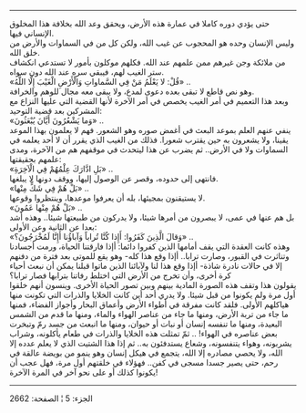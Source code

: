 ------------------------------------------------------------------------

حتى يؤدي دوره كاملا في عمارة هذه الأرض، ويحقق وعد الله بخلافة هذا
المخلوق الإنساني فيها.  
وليس الإنسان وحده هو المحجوب عن غيب الله، ولكن كل من في السماوات والأرض
من خلق الله.  
من ملائكة وجن غيرهم ممن علمهم عند الله. فكلهم موكلون بأمور لا تستدعي
انكشاف ستر الغيب لهم، فيبقي سره عند الله دون سواه.  
«قُلْ: لا يَعْلَمُ مَنْ فِي السَّماواتِ وَالْأَرْضِ الْغَيْبَ إِلَّا اللَّهُ» ..  
وهو نص قاطع لا تبقى بعده دعوى لمدع، ولا يبقى معه مجال للوهم والخرافة.  
وبعد هذا التعميم في أمر الغيب يخصص في أمر الآخرة لأنها القضية التي عليها
النزاع مع المشركين بعد قضية التوحيد:  
«وَما يَشْعُرُونَ أَيَّانَ يُبْعَثُونَ» ..  
ينفي عنهم العلم بموعد البعث في أغمض صوره وهو الشعور. فهم لا يعلمون بهذا
الموعد يقينا، ولا يشعرون به حين يقترب شعورا. فذلك من الغيب الذي يقرر أن
لا أحد يعلمه في السماوات ولا في الأرض.. ثم يضرب عن هذا ليتحدث في موقفهم
هم من الآخرة، ومدى علمهم بحقيقتها:  
«بَلِ ادَّارَكَ عِلْمُهُمْ فِي الْآخِرَةِ» ..  
فانتهى إلى حدوده، وقصر عن الوصول إليها، ووقف دونها لا يبلغها.  
«بَلْ هُمْ فِي شَكٍّ مِنْها» ..  
لا يستيقنون بمجيئها، بله أن يعرفوا موعدها، وينتظروا وقوعها.  
«بَلْ هُمْ مِنْها عَمُونَ» ..  
بل هم عنها في عمى، لا يبصرون من أمرها شيئا، ولا يدركون من طبيعتها شيئا..
وهذه أشد بعدا عن الثانية وعن الأولى:  
«وَقالَ الَّذِينَ كَفَرُوا: أَإِذا كُنَّا تُراباً وَآباؤُنا أَإِنَّا لَمُخْرَجُونَ؟» ..  
وهذه كانت العقدة التي يقف أمامها الذين كفروا دائما: أإذا فارقتنا الحياة،
ورمت أجسادنا وتناثرت في القبور، وصارت ترابا.. أإذا وقع هذا كله- وهو يقع
للموتى بعد فترة من دفنهم إلا في حالات نادرة شاذة- أإذا وقع هذا لنا
ولآبائنا الذين ماتوا قبلنا يمكن أن نبعث أحياء كرة أخرى، وأن تخرج من
الأرض التي اختلط رفاتنا بترابها فصار ترابا؟  
يقولون هذا وتقف هذه الصورة المادية بينهم وبين تصور الحياة الأخرى. وينسون
أنهم خلقوا أول مرة ولم يكونوا من قبل شيئا. ولا يدري أحد أين كانت الخلايا
والذرات التي تكونت منها هياكلهم الأولى. فلقد كانت مفرقة في أطواء الأرض
وأعماق البحار وأجواز الفضاء، فمنها ما جاء من تربة الأرض، ومنها ما جاء من
عناصر الهواء والماء، ومنها ما قدم من الشمس البعيدة، ومنها ما تنفسه إنسان
أو نبات أو حيوان، ومنها ما انبعث من جسد رمّ وتبخرت بعض عناصره في الهواء!
.. ثمّ تمثلت هذه الخلايا والذرات في طعام يأكلونه، وشراب يشربونه، وهواء
يتنفسونه، وشعاع يستدفئون به.. ثم إذا هذا الشتيت الذي لا يعلم عدده إلا
الله، ولا يحصي مصادره إلا الله، يتجمع في هيكل إنسان وهو ينمو من بويضة
عالقة في رحم، حتى يصير جسدا مسجى في كفن.. فهؤلاء في خلقتهم أول مرة، فهل
عجب أن يكونوا كذلك أو على نحو آخر في المرة الآخرة!

------------------------------------------------------------------------

الجزء: 5 ¦ الصفحة: 2662

